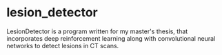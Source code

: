 # lesion_detector
LesionDetector is a program written for my master's thesis, that incorporates deep reinforcement learning along with convolutional neural networks to detect lesions in CT scans.
